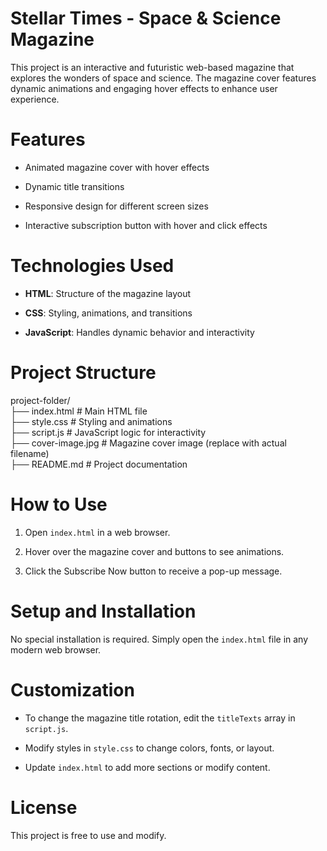 # Stellar Times - Space & Science Magazine

This project is an interactive and futuristic web-based magazine that explores the wonders of space and science. The magazine cover features dynamic animations and engaging hover effects to enhance user experience.

# Features

- Animated magazine cover with hover effects

- Dynamic title transitions

- Responsive design for different screen sizes

- Interactive subscription button with hover and click effects

# Technologies Used

- **HTML**: Structure of the magazine layout

- **CSS**: Styling, animations, and transitions

- **JavaScript**: Handles dynamic behavior and interactivity

# Project Structure

project-folder/  
 ├── index.html        #  Main HTML file  
 ├── style.css         #  Styling and animations  
 ├── script.js         #  JavaScript logic for interactivity  
 ├── cover-image.jpg   #  Magazine cover image (replace with actual filename)  
 ├── README.md         #  Project documentation  


# How to Use

1. Open `index.html` in a web browser.

2. Hover over the magazine cover and buttons to see animations.

3. Click the Subscribe Now button to receive a pop-up message.

# Setup and Installation

No special installation is required. Simply open the `index.html` file in any modern web browser.

# Customization

- To change the magazine title rotation, edit the `titleTexts` array in `script.js`.

- Modify styles in `style.css` to change colors, fonts, or layout.

- Update `index.html` to add more sections or modify content.

# License

This project is free to use and modify.
